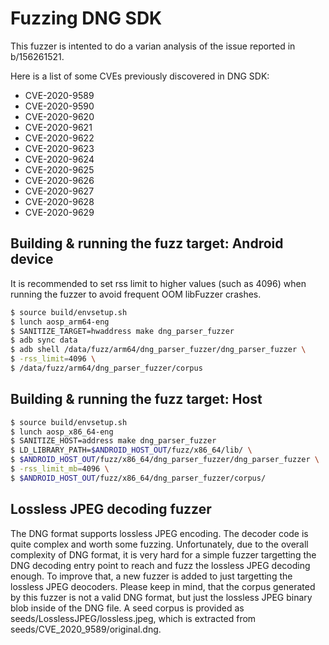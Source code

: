 # Fuzzing DNG SDK

This fuzzer is intented to do a varian analysis of the issue reported
in b/156261521.

Here is a list of some CVEs previously discovered in DNG SDK:

* CVE-2020-9589
* CVE-2020-9590
* CVE-2020-9620
* CVE-2020-9621
* CVE-2020-9622
* CVE-2020-9623
* CVE-2020-9624
* CVE-2020-9625
* CVE-2020-9626
* CVE-2020-9627
* CVE-2020-9628
* CVE-2020-9629

## Building & running the fuzz target: Android device

It is recommended to set rss limit to higher values (such as 4096) when running
the fuzzer to avoid frequent OOM libFuzzer crashes.

```sh
$ source build/envsetup.sh
$ lunch aosp_arm64-eng
$ SANITIZE_TARGET=hwaddress make dng_parser_fuzzer
$ adb sync data
$ adb shell /data/fuzz/arm64/dng_parser_fuzzer/dng_parser_fuzzer \
$ -rss_limit=4096 \
$ /data/fuzz/arm64/dng_parser_fuzzer/corpus
```

## Building & running the fuzz target: Host

```sh
$ source build/envsetup.sh
$ lunch aosp_x86_64-eng
$ SANITIZE_HOST=address make dng_parser_fuzzer
$ LD_LIBRARY_PATH=$ANDROID_HOST_OUT/fuzz/x86_64/lib/ \
$ $ANDROID_HOST_OUT/fuzz/x86_64/dng_parser_fuzzer/dng_parser_fuzzer \
$ -rss_limit_mb=4096 \
$ $ANDROID_HOST_OUT/fuzz/x86_64/dng_parser_fuzzer/corpus/
```


## Lossless JPEG decoding fuzzer

The DNG format supports lossless JPEG encoding. The decoder code is quite
complex and worth some fuzzing. Unfortunately, due to the overall complexity of
DNG format, it is very hard for a simple fuzzer targetting the DNG decoding
entry point to reach and fuzz the lossless JPEG decoding enough. To improve that,
a new fuzzer is added to just targetting the lossless JPEG deocoders. Please
keep in mind, that the corpus generated by this fuzzer is not a valid DNG format,
but just the lossless JPEG binary blob inside of the DNG file. A seed corpus is
provided as seeds/LosslessJPEG/lossless.jpeg, which is extracted from
seeds/CVE_2020_9589/original.dng.
